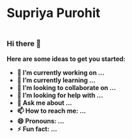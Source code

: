 <h1><b> Supriya Purohit <b></h1>

<a href="https://www.linkedin.com/in/supriyarakeshpurohit/" ><img src="" ></a>
### Hi there 👋



Here are some ideas to get you started:

- 🔭 I’m currently working on ...
- 🌱 I’m currently learning ...
- 👯 I’m looking to collaborate on ...
- 🤔 I’m looking for help with ...
- 💬 Ask me about ...
- 📫 How to reach me: ...
- 😄 Pronouns: ...
- ⚡ Fun fact: ...


